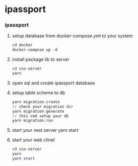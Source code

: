 # ipassport
### ipassport

1. setup database from docker-compose.yml to your system
    
    ```powershell
    cd docker
    docker-compose up -d
    ```
    
2. install package lib to server
    
    ```powershell
    cd sso-server
    yarn 
    ```
    
3. open sql and create ipassport database
4. setup table scheme to db
    
    ```powershell
    yarn migration:create
    // check your migration dir 
    yarn migration:generate
    // this cmd setup your db
    yarn migration:run
    ```
    

    
5. start your nest server yarn start
6. start your web clinet
    
    ```powershell
    cd sso-server
    yarn 
    yarn start
    ```
